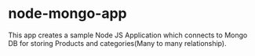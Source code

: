 # node-mongo-app

This app creates a sample Node JS Application which connects to Mongo DB for storing Products and categories(Many to many relationship).
